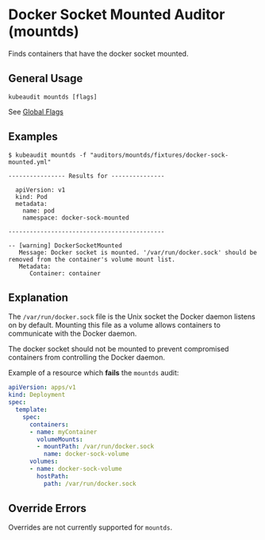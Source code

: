 # Docker Socket Mounted Auditor (mountds)

Finds containers that have the docker socket mounted.

## General Usage

```
kubeaudit mountds [flags]
```

See [Global Flags](/README.md#global-flags)

## Examples

```
$ kubeaudit mountds -f "auditors/mountds/fixtures/docker-sock-mounted.yml"

---------------- Results for ---------------

  apiVersion: v1
  kind: Pod
  metadata:
    name: pod
    namespace: docker-sock-mounted

--------------------------------------------

-- [warning] DockerSocketMounted
   Message: Docker socket is mounted. '/var/run/docker.sock' should be removed from the container's volume mount list.
   Metadata:
      Container: container
```

## Explanation

The `/var/run/docker.sock` file is the Unix socket the Docker daemon listens on by default. Mounting this file as a volume allows containers to communicate with the Docker daemon.

The docker socket should not be mounted to prevent compromised containers from controlling the Docker daemon.

Example of a resource which **fails** the `mountds` audit:
```yaml
apiVersion: apps/v1
kind: Deployment
spec:
  template:
    spec:
      containers:
      - name: myContainer
        volumeMounts:
        - mountPath: /var/run/docker.sock
          name: docker-sock-volume
      volumes:
      - name: docker-sock-volume
        hostPath:
          path: /var/run/docker.sock
```

## Override Errors

Overrides are not currently supported for `mountds`.
